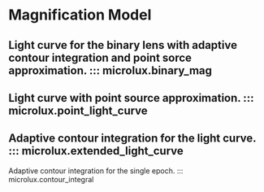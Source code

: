 # Magnification Model

Light curve for the binary lens with adaptive contour integration and point sorce approximation.
::: microlux.binary_mag
---
Light curve with point source approximation.
::: microlux.point_light_curve
---
Adaptive contour integration for the light curve.
::: microlux.extended_light_curve
---
Adaptive contour integration for the single epoch.
::: microlux.contour_integral
